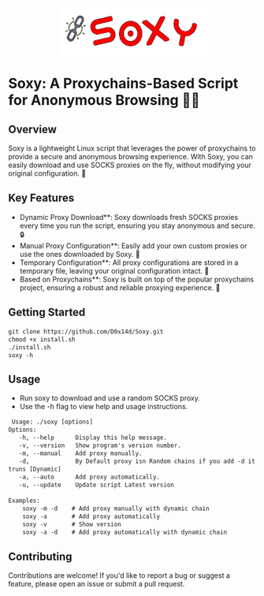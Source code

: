 <img src="./img/Soxy-8-21-2024.gif" width="300" height="100" style="display: block;margin:0 auto;" alt="Logo">

# **Soxy: A Proxychains-Based Script for Anonymous Browsing 🕵️‍♂️**

## **Overview**

Soxy is a lightweight Linux script that leverages the power of proxychains to provide a secure and
anonymous browsing experience. With Soxy, you can easily download and use SOCKS proxies on the fly,
without modifying your original configuration. 🔄

## **Key Features**

- Dynamic Proxy Download\*\*: Soxy downloads fresh SOCKS proxies every time you run the script, ensuring
  you stay anonymous and secure. 🔒
- Manual Proxy Configuration\*\*: Easily add your own custom proxies or use the ones downloaded by Soxy.
  📝
- Temporary Configuration\*\*: All proxy configurations are stored in a temporary file, leaving your
  original configuration intact. 📁
- Based on Proxychains\*\*: Soxy is built on top of the popular proxychains project, ensuring a robust
  and reliable proxying experience. 🚀

## **Getting Started**

```
git clone https://github.com/D0x14d/Soxy.git
chmod +x install.sh
./install.sh
soxy -h
```

## **Usage**

- Run soxy to download and use a random SOCKS proxy.
- Use the -h flag to view help and usage instructions.

```
 Usage: ./soxy [options]
Options:
   -h, --help      Display this help message.
   -v, --version   Show program's version number.
   -m, --manual    Add proxy manually.
   -d,             By Default proxy isn Random chains if you add -d it truns [Dynamic]
   -a, --auto      Add proxy automatically.
   -u, --update    Update script Latest version

Examples:
    soxy -m -d    # Add proxy manually with dynamic chain
    soxy -a       # Add proxy automatically
    soxy -v       # Show version
    soxy -a -d    # Add proxy automatically with dynamic chain

```

## **Contributing**

Contributions are welcome! If you'd like to report a bug or suggest a feature, please open an issue or
submit a pull request.
